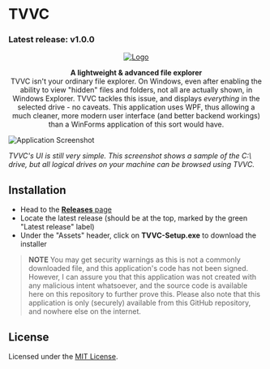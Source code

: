 # TVVC

### Latest release: v1.0.0

<p align="center"><a href="https://github.com/suvanl/TVVC" title="TVVC"><img src="https://vgy.me/RdmbeG.png" alt="Logo"></a>

<p align="center"><strong>A lightweight & advanced file explorer</strong>
<br>TVVC isn't your ordinary file explorer.
On Windows, even after enabling the ability to view "hidden" files and folders, not all are actually shown, in Windows Explorer.
TVVC tackles this issue, and displays <i>everything</i> in the selected drive - no caveats. This application uses WPF, thus allowing a much cleaner, more modern user interface (and better backend workings) than a WinForms
application of this sort would have.
</p>

![Application Screenshot](https://vgy.me/CMNQfm.png)

*TVVC's UI is still very simple. This screenshot shows a sample of the C:\ drive, but all logical drives on your machine can be browsed using TVVC.*

## Installation

- Head to the [**Releases** page](https://github.com/suvanl/TVVC/releases)
- Locate the latest release (should be at the top, marked by the green "Latest release" label)
- Under the "Assets" header, click on **TVVC-Setup.exe** to download the installer

> **NOTE**
You may get security warnings as this is not a commonly downloaded file, and this application's code has not been signed.
However, I can assure you that this application was not created with any malicious intent whatsoever, and the source code
is available here on this repository to further prove this. Please also note that this application is only (securely) available 
from this GitHub repository, and nowhere else on the internet.

## License
Licensed under the [MIT License](https://github.com/suvanl/TVVC/blob/master/LICENSE).

